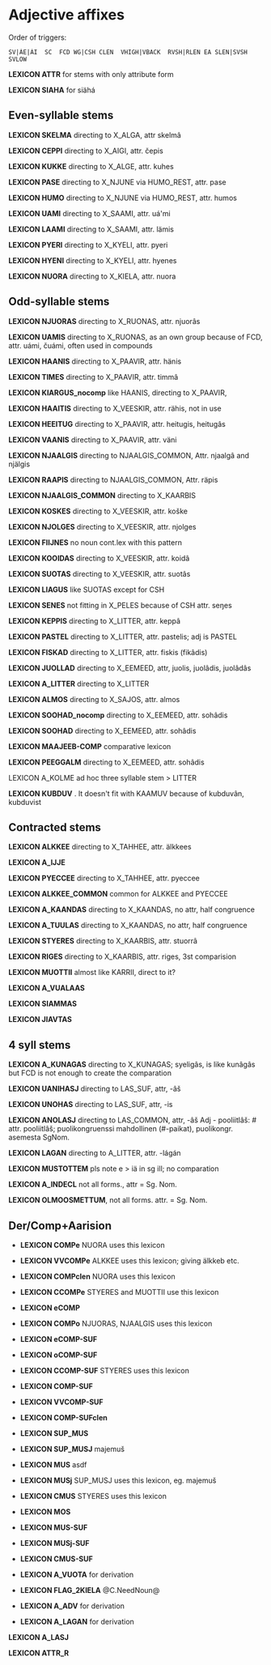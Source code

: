 


# Adjective affixes


Order of triggers:
```
SV|ÁE|ÁI  SC  FCD WG|CSH CLEN  VHIGH|VBACK  RVSH|RLEN EA SLEN|SVSH  SVLOW
```



 **LEXICON ATTR** for stems with only attribute form


 **LEXICON SIAHA** for siähá


## Even-syllable stems






 **LEXICON SKELMA** directing to X_ALGA, attr skelmâ












 **LEXICON CEPPI** directing to X_AIGI, attr. čepis




 **LEXICON KUKKE** directing to X_ALGE, attr. kuhes




 **LEXICON PASE** directing to X_NJUNE via HUMO_REST, attr. pase                  

 **LEXICON HUMO** directing to X_NJUNE via HUMO_REST, attr. humos                  



 **LEXICON UAMI** directing to X_SAAMI, attr. uá'mi

 **LEXICON LAAMI** directing to X_SAAMI, attr. lämis



 **LEXICON PYERI** directing to X_KYELI, attr. pyeri



 **LEXICON HYENI** directing to X_KYELI, attr. hyenes


 **LEXICON NUORA** directing to X_KIELA, attr. nuora





## Odd-syllable stems

 **LEXICON NJUORAS** directing to X_RUONAS, attr. njuorâs


 **LEXICON UAMIS** directing to X_RUONAS, as an own group because of FCD, attr. uámi, čuámi, often used in compounds



 **LEXICON HAANIS** directing to X_PAAVIR, attr. hänis


 **LEXICON TIMES** directing to X_PAAVIR, attr. timmâ


 **LEXICON KIARGUS_nocomp**  like HAANIS, directing to X_PAAVIR, 


 **LEXICON HAAITIS** directing to X_VEESKIR, attr. rähis, not in use

 **LEXICON HEEITUG** directing to X_PAAVIR, attr. heitugis, heitugâs



 **LEXICON VAANIS** directing to  X_PAAVIR, attr. väni

 **LEXICON NJAALGIS** directing to NJAALGIS_COMMON, Attr. njaalgâ and njälgis

 **LEXICON RAAPIS** directing to NJAALGIS_COMMON, Attr. räpis 

 **LEXICON NJAALGIS_COMMON** directing to  X_KAARBIS

 **LEXICON KOSKES** directing to  X_VEESKIR, attr. koške


 **LEXICON NJOLGES** directing to  X_VEESKIR, attr. njolges



 **LEXICON FIIJNES**  no noun cont.lex with this pattern



 **LEXICON KOOIDAS** directing to  X_VEESKIR, attr. koidâ


 **LEXICON SUOTAS** directing to  X_VEESKIR, attr. suotâs


 **LEXICON LIAGUS** like SUOTAS except for CSH



 **LEXICON SENES** not fitting in X_PELES because of CSH attr. seŋes




 **LEXICON KEPPIS** directing to X_LITTER, attr. keppâ

 **LEXICON PASTEL** directing to X_LITTER, attr. pastelis; adj is PASTEL

 **LEXICON FISKAD** directing to X_LITTER, attr. fiskis (fikâdis)


 **LEXICON JUOLLAD** directing to X_EEMEED, attr, juolis, juolâdis, juolâdâs

 **LEXICON A_LITTER** directing to X_LITTER







 **LEXICON ALMOS** directing to X_SAJOS, attr. almos



 **LEXICON SOOHAD_nocomp** directing to X_EEMEED, attr. sohâdis


 **LEXICON SOOHAD** directing to X_EEMEED, attr. sohâdis



 **LEXICON MAAJEEB-COMP** comparative lexicon


 **LEXICON PEEGGALM** directing to X_EEMEED, attr. sohâdis








 LEXICON A_KOLME ad hoc three syllable stem > LITTER


 **LEXICON KUBDUV** . It doesn't fit with KAAMUV because of kubduvân, kubduvist



## Contracted stems

 **LEXICON ALKKEE** directing to X_TAHHEE, attr. älkkees


 **LEXICON A_IJJE** 


 **LEXICON PYECCEE** directing to X_TAHHEE, attr. pyeccee


 **LEXICON ALKKEE_COMMON** common for ALKKEE and PYECCEE


 **LEXICON A_KAANDAS** directing to X_KAANDAS, no attr, half congruence

 **LEXICON A_TUULAS** directing to X_KAANDAS, no attr, half congruence


 **LEXICON STYERES** directing to X_KAARBIS, attr. stuorrâ

 **LEXICON RIGES** directing to X_KAARBIS, attr. riges, 3st comparision




 **LEXICON MUOTTII** almost like KARRII, direct to it?


 **LEXICON A_VUALAAS** 


 **LEXICON SIAMMAS** 


 **LEXICON JIAVTAS** 





## 4 syll stems

 **LEXICON A_KUNAGAS** directing to  X_KUNAGAS; syeligâs, is like kunâgâs but FCD is not enough to create the comparation





 **LEXICON UANIHASJ** directing to LAS_SUF, attr, -âš





 **LEXICON UNOHAS** directing to LAS_SUF, attr, -is


 **LEXICON ANOLASJ** directing to LAS_COMMON, attr, -âš
Adj - pooliitlâš: # attr. pooliitlâš; puolikongruenssi mahdollinen (#-paikat), puolikongr. asemesta SgNom.

 **LEXICON LAGAN** directing to A_LITTER, attr. -lágán







 **LEXICON MUSTOTTEM** pls note e > iä in sg ill; no comparation

 **LEXICON A_INDECL** not all forms., attr = Sg. Nom.


 **LEXICON OLMOOSMETTUM**, not all forms. attr. = Sg. Nom.





## Der/Comp+Aarision


 * **LEXICON COMPe** NUORA uses this lexicon


 * **LEXICON VVCOMPe** ALKKEE uses this lexicon; giving älkkeb etc.



 * **LEXICON COMPclen** NUORA uses this lexicon


 * **LEXICON CCOMPe** STYERES and MUOTTII use this lexicon


 * **LEXICON eCOMP**


 * **LEXICON COMPo** NJUORAS, NJAALGIS uses this lexicon


 * **LEXICON eCOMP-SUF** 

 * **LEXICON oCOMP-SUF** 


 * **LEXICON CCOMP-SUF**  STYERES uses this lexicon


 * **LEXICON COMP-SUF** 



 * **LEXICON VVCOMP-SUF** 


 * **LEXICON COMP-SUFclen** 


 * **LEXICON SUP_MUS**

 * **LEXICON SUP_MUSJ** majemuš


 * **LEXICON MUS**  asdf

 * **LEXICON MUSj** SUP_MUSJ uses this lexicon, eg. majemuš


 * **LEXICON CMUS**  STYERES uses this lexicon


 * **LEXICON MOS**

 * **LEXICON MUS-SUF**

 * **LEXICON MUSj-SUF**

 * **LEXICON CMUS-SUF**



 * **LEXICON A_VUOTA** for derivation

 * **LEXICON FLAG_2KIELA** @C.NeedNoun@

 * **LEXICON A_ADV** for derivation





 * **LEXICON A_LAGAN** for derivation

 **LEXICON A_LASJ** 

 **LEXICON ATTR_R**

